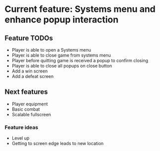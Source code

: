 # Current feature: Systems menu and enhance popup interaction

## Feature TODOs

- Player is able to open a Systems menu
- Player is able to close game from systems menu
- Player before quitting game is received a popup to confirm closing
- Player is able to close all popups on close button
- Add a win screen
- Add a defeat screen

## Next features

- Player equipment
- Basic combat
- Scalable fullscreen

### Feature ideas
- Level up
- Getting to screen edge leads to new location
